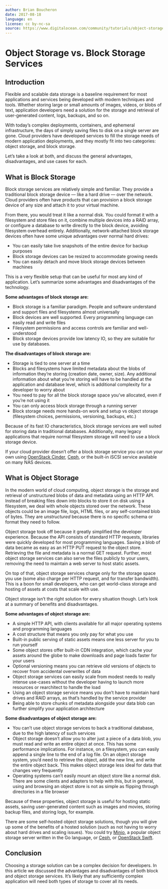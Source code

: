 ```yaml
---
author: Brian Boucheron
date: 2017-08-18
language: en
license: cc by-nc-sa
source: https://www.digitalocean.com/community/tutorials/object-storage-vs-block-storage-services
---
```


# Object Storage vs. Block Storage Services

## Introduction

Flexible and scalable data storage is a baseline requirement for most applications and services being developed with modern techniques and tools. Whether storing large or small amounts of images, videos, or blobs of text, application developers need a solution for the storage and retrieval of user-generated content, logs, backups, and so on.

With today’s complex deployments, containers, and ephemeral infrastructure, the days of simply saving files to disk on a single server are gone. Cloud providers have developed services to fill the storage needs of modern application deployments, and they mostly fit into two categories: object storage, and block storage.

Let’s take a look at both, and discuss the general advantages, disadvantages, and use cases for each.

## What is Block Storage

Block storage services are relatively simple and familiar. They provide a traditional block storage device — like a hard drive — over the network. Cloud providers often have products that can provision a block storage device of any size and attach it to your virtual machine.

From there, you would treat it like a normal disk. You could format it with a filesystem and store files on it, combine multiple devices into a RAID array, or configure a database to write directly to the block device, avoiding filesystem overhead entirely. Additionally, network-attached block storage devices often have some unique advantages over normal hard drives:

- You can easily take live snapshots of the entire device for backup purposes
- Block storage devices can be resized to accommodate growing needs
- You can easily detach and move block storage devices between machines

This is a very flexible setup that can be useful for most any kind of application. Let’s summarize some advantages and disadvantages of the technology.

**Some advantages of block storage are:**

- Block storage is a familiar paradigm. People and software understand and support files and filesystems almost universally
- Block devices are well supported. Every programming language can easily read and write files
- Filesystem permissions and access controls are familiar and well-understood
- Block storage devices provide low latency IO, so they are suitable for use by databases.

**The disadvantages of block storage are:**

- Storage is tied to one server at a time
- Blocks and filesystems have limited metadata about the blobs of information they’re storing (creation date, owner, size). Any additional information about what you’re storing will have to be handled at the application and database level, which is additional complexity for a developer to worry about
- You need to pay for all the block storage space you’ve allocated, even if you’re not using it
- You can only access block storage through a running server
- Block storage needs more hands-on work and setup vs object storage (filesystem choices, permissions, versioning, backups, etc.)

Because of its fast IO characteristics, block storage services are well suited for storing data in traditional databases. Additionally, many legacy applications that require normal filesystem storage will need to use a block storage device.

If your cloud provider doesn’t offer a block storage service you can run your own using [OpenStack Cinder](https://www.openstack.org/software/releases/ocata/components/cinder), [Ceph](http://ceph.com/), or the built-in iSCSI service available on many NAS devices.

## What is Object Storage

In the modern world of cloud computing, object storage is the storage and retrieval of unstructured blobs of data and metadata using an HTTP API. Instead of breaking files down into blocks to store it on disk using a filesystem, we deal with whole objects stored over the network. These objects could be an image file, logs, HTML files, or any self-contained blob of bytes. They are _unstructured_ because there is no specific schema or format they need to follow.

Object storage took off because it greatly simplified the developer experience. Because the API consists of standard HTTP requests, libraries were quickly developed for most programming languages. Saving a blob of data became as easy as an HTTP PUT request to the object store. Retrieving the file and metadata is a normal GET request. Further, most object storage services can also serve the files publicly to your users, removing the need to maintain a web server to host static assets.

On top of that, object storage services charge only for the storage space you use (some also charge per HTTP request, and for transfer bandwidth). This is a boon for small developers, who can get world-class storage and hosting of assets at costs that scale with use.

Object storage isn’t the right solution for every situation though. Let’s look at a summary of benefits and disadvantages.

**Some advantages of object storage are:**

- A simple HTTP API, with clients available for all major operating systems and programming languages
- A cost structure that means you only pay for what you use
- Built-in public serving of static assets means one less server for you to run yourself
- Some object stores offer built-in CDN integration, which cache your assets around the globe to make downloads and page loads faster for your users
- Optional versioning means you can retrieve old versions of objects to recover from accidental overwrites of data
- Object storage services can easily scale from modest needs to really intense use-cases without the developer having to launch more resources or rearchitect to handle the load
- Using an object storage service means you don’t have to maintain hard drives and RAID arrays, as that’s handled by the service provider
- Being able to store chunks of metadata alongside your data blob can further simplify your application architecture

**Some disadvantages of object storage are:**

- You can’t use object storage services to back a traditional database, due to the high latency of such services
- Object storage doesn’t allow you to alter just a piece of a data blob, you must read and write an entire object at once. This has some performance implications. For instance, on a filesystem, you can easily append a single line to the end of a log file. On an object storage system, you’d need to retrieve the object, add the new line, and write the entire object back. This makes object storage less ideal for data that changes very frequently
- Operating systems can’t easily mount an object store like a normal disk. There are some clients and adapters to help with this, but in general, using and browsing an object store is not as simple as flipping through directories in a file browser

Because of these properties, object storage is useful for hosting static assets, saving user-generated content such as images and movies, storing backup files, and storing logs, for example.

There are some self-hosted object storage solutions, though you will give up some of the benefits of a hosted solution (such as not having to worry about hard drives and scaling issues). You could try [Minio](https://www.minio.io/), a popular object storage server written in the Go language, or [Ceph](http://ceph.com/), or [OpenStack Swift](https://www.openstack.org/software/releases/ocata/components/swift).

## Conclusion

Choosing a storage solution can be a complex decision for developers. In this article we discussed the advantages and disadvantages of both block and object storage services. It’s likely that any sufficiently complex application will need both types of storage to cover all its needs.
